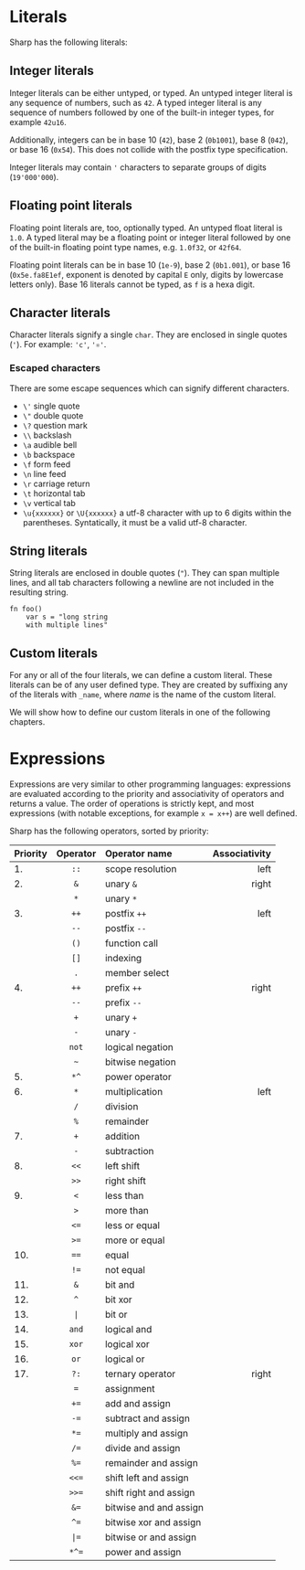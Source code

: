 # Literals
Sharp has the following literals:

## Integer literals
Integer literals can be either untyped, or typed.
An untyped integer literal is any sequence of numbers, such as `42`.
A typed integer literal is any sequence of numbers followed by one of the built-in integer types, for example `42u16`.

Additionally, integers can be in base 10 (`42`), base 2 (`0b1001`), base 8 (`042`), or base 16 (`0x54`). This does not collide with the postfix type specification.

Integer literals may contain `'` characters to separate groups of digits (`19'000'000`).

## Floating point literals
Floating point literals are, too, optionally typed.
An untyped float literal is `1.0`.
A typed literal may be a floating point or integer literal followed by one of the built-in floating point type names, e.g. `1.0f32`, or `42f64`.

Floating point literals can be in base 10 (`1e-9`), base 2 (`0b1.001`), or base 16 (`0x5e.fa8E1ef`, exponent is denoted by capital `E` only, digits by lowercase letters only). Base 16 literals cannot be typed, as `f` is a hexa digit.

## Character literals
Character literals signify a single `char`. They are enclosed in single quotes (`'`). For example: `'c'`, `'⚛'`.

### Escaped characters
There are some escape sequences which can signify different characters.

* `\'` single quote
* `\"` double quote
* `\?` question mark
* `\\` backslash
* `\a` audible bell
* `\b` backspace
* `\f` form feed
* `\n` line feed
* `\r` carriage return
* `\t` horizontal tab
* `\v` vertical tab
* `\u{xxxxxx}` or `\U{xxxxxx}` a utf-8 character with up to 6 digits within the parentheses. Syntatically, it must be a valid utf-8 character.

## String literals
String literals are enclosed in double quotes (`"`). They can span multiple lines,
and all tab characters following a newline are not included in the resulting string.
```
fn foo()
	var s = "long string
	with multiple lines"
```

## Custom literals
For any or all of the four literals, we can define a custom literal.
These literals can be of any user defined type. They are created by suffixing any of the literals with `_name`, where *name* is the name of the custom literal.

We will show how to define our custom literals in one of the following chapters.

# Expressions
Expressions are very similar to other programming languages: expressions are evaluated according to the priority and associativity of operators and returns a value. The order of operations is strictly kept, and most expressions (with notable exceptions, for example `x = x++`) are well defined.

Sharp has the following operators, sorted by priority:

| **Priority** | **Operator** | **Operator name** | **Associativity**|
|:------------ |:------------:|:----------------- | ----------------:|
| 1.           | `::`         | scope resolution  | left             |
| 2.           | `&`          | unary `&`         | right            |
|              | `*`          | unary `*`         |                  |
| 3.           | `++`         | postfix `++`      | left             |
|              | `--`         | postfix `--`      |                  |
|              | `()`         | function call     |                  |
|              | `[]`         | indexing          |                  |
|              | `.`          | member select     |                  |
| 4.           | `++`         | prefix `++`       | right            |
|              | `--`         | prefix `--`       |                  |
|              | `+`          | unary `+`         |                  |
|              | `-`          | unary `-`         |                  |
|              | `not`        | logical negation  |                  |
|              | `~`          | bitwise negation  |                  |
| 5.           | `*^`         | power operator    |                  |
| 6.           | `*`          | multiplication    | left             |
|              | `/`          | division          |                  |
|              | `%`          | remainder         |                  |
| 7.           | `+`          | addition          |                  |
|              | `-`          | subtraction       |                  |
| 8.           | `<<`         | left shift        |                  |
|              | `>>`         | right shift       |                  |
| 9.           | `<`          | less than         |                  |
|              | `>`          | more than         |                  |
|              | `<=`         | less or equal     |                  |
|              | `>=`         | more or equal     |                  |
| 10.          | `==`         | equal             |                  |
|              | `!=`         | not equal         |                  |
| 11.          | `&`          | bit and           |                  |
| 12.          | `^`          | bit xor           |                  |
| 13.          | `\|`         | bit or            |                  |
| 14.          | `and`        | logical and       |                  |
| 15.          | `xor`        | logical xor       |                  |
| 16.          | `or`         | logical or        |                  |
| 17.          | `?:`         | ternary operator  | right            |
|              | `=`          | assignment        |                  |
|              | `+=`         | add and assign    |                  |
|              | `-=`         |subtract and assign|                  |
|              | `*=`         |multiply and assign|                  |
|              | `/=`         | divide and assign |                  |
|              | `%=`         |remainder and assign|                 |
|              | `<<=`        |shift left and assign|                |
|              | `>>=`        |shift right and assign|               |
|              | `&=`         |bitwise and and assign|               |
|              | `^=`         |bitwise xor and assign|               |
|              | `\|=`        |bitwise or and assign|                |
|              | `*^=`        | power and assign  |                  | 